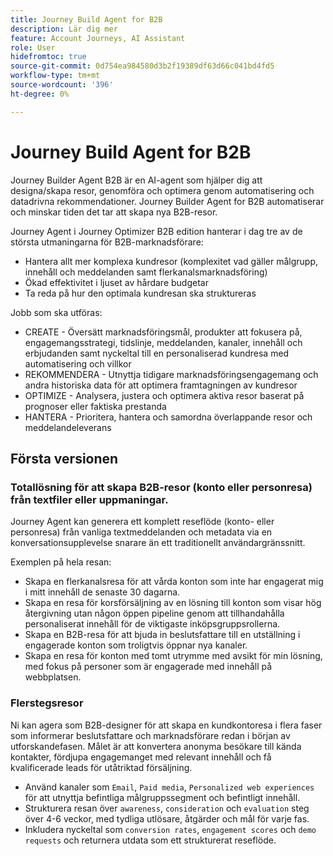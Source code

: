```yaml
---
title: Journey Build Agent for B2B
description: Lär dig mer
feature: Account Journeys, AI Assistant
role: User
hidefromtoc: true
source-git-commit: 0d754ea984580d3b2f19389df63d66c041bd4fd5
workflow-type: tm+mt
source-wordcount: '396'
ht-degree: 0%

---
```


# Journey Build Agent for B2B

Journey Builder Agent B2B är en AI-agent som hjälper dig att designa/skapa resor, genomföra och optimera genom automatisering och datadrivna rekommendationer. Journey Builder Agent for B2B automatiserar och minskar tiden det tar att skapa nya B2B-resor.

Journey Agent i Journey Optimizer B2B edition hanterar i dag tre av de största utmaningarna för B2B-marknadsförare:

* Hantera allt mer komplexa kundresor (komplexitet vad gäller målgrupp, innehåll och meddelanden samt flerkanalsmarknadsföring)
* Ökad effektivitet i ljuset av hårdare budgetar
* Ta reda på hur den optimala kundresan ska struktureras

Jobb som ska utföras:

* CREATE - Översätt marknadsföringsmål, produkter att fokusera på, engagemangsstrategi, tidslinje, meddelanden, kanaler, innehåll och erbjudanden samt nyckeltal till en personaliserad kundresa med automatisering och villkor
* REKOMMENDERA - Utnyttja tidigare marknadsföringsengagemang och andra historiska data för att optimera framtagningen av kundresor
* OPTIMIZE - Analysera, justera och optimera aktiva resor baserat på prognoser eller faktiska prestanda
* HANTERA - Prioritera, hantera och samordna överlappande resor och meddelandeleverans

## Första versionen

### Totallösning för att skapa B2B-resor (konto eller personresa) från textfiler eller uppmaningar.

Journey Agent kan generera ett komplett reseflöde (konto- eller personresa) från vanliga textmeddelanden och metadata via en konversationsupplevelse snarare än ett traditionellt användargränssnitt.

Exemplen på hela resan:

* Skapa en flerkanalsresa för att vårda konton som inte har engagerat mig i mitt innehåll de senaste 30 dagarna.
* Skapa en resa för korsförsäljning av en lösning till konton som visar hög återgivning utan någon öppen pipeline genom att tillhandahålla personaliserat innehåll för de viktigaste inköpsgruppsrollerna.
* Skapa en B2B-resa för att bjuda in beslutsfattare till en utställning i engagerade konton som troligtvis öppnar nya kanaler.
* Skapa en resa för konton med tomt utrymme med avsikt för min lösning, med fokus på personer som är engagerade med innehåll på webbplatsen.

### Flerstegsresor

Ni kan agera som B2B-designer för att skapa en kundkontoresa i flera faser som informerar beslutsfattare och marknadsförare redan i början av utforskandefasen.
Målet är att konvertera anonyma besökare till kända kontakter, fördjupa engagemanget med relevant innehåll och få kvalificerade leads för utåtriktad försäljning.

* Använd kanaler som `Email`, `Paid media`, `Personalized web experiences` för att utnyttja befintliga målgruppssegment och befintligt innehåll.
* Strukturera resan över `awareness`, `consideration` och `evaluation` steg över 4-6 veckor, med tydliga utlösare, åtgärder och mål för varje fas.
* Inkludera nyckeltal som `conversion rates`, `engagement scores` och `demo requests` och returnera utdata som ett strukturerat reseflöde.
